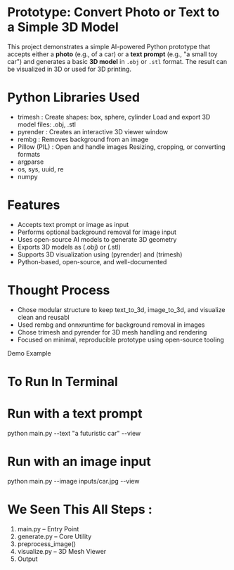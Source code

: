 # Prototype: Convert Photo or Text to a Simple 3D Model

This project demonstrates a simple AI-powered Python prototype that accepts either a **photo** (e.g., of a car) or a **text prompt** (e.g., "a small toy car") and generates a basic **3D model** in `.obj` or `.stl` format. The result can be visualized in 3D or used for 3D printing.

# Python Libraries Used
- trimesh : Create shapes: box, sphere, cylinder Load and export 3D model files: .obj, .stl
- pyrender : Creates an interactive 3D viewer window
- rembg : Removes background from an image 
- Pillow (PIL) : Open and handle images Resizing, cropping, or converting formats
- argparse
- os, sys, uuid, re
- numpy

 # Features

- Accepts text prompt or image as input
- Performs optional background removal for image input
- Uses open-source AI models to generate 3D geometry
- Exports 3D models as (.obj) or (.stl)
- Supports 3D visualization using (pyrender) and (trimesh)
- Python-based, open-source, and well-documented

# Thought Process

- Chose modular structure to keep text_to_3d, image_to_3d, and visualize clean and reusabl
- Used rembg and onnxruntime for background removal in images
- Chose trimesh and pyrender for 3D mesh handling and rendering
- Focused on minimal, reproducible prototype using open-source tooling

Demo Example

# To Run In Terminal 
# Run with a text prompt
python main.py --text "a futuristic car" --view

# Run with an image input
python main.py --image inputs/car.jpg --view


# We Seen This All Steps : 

1) main.py – Entry Point
2) generate.py – Core Utility
3) preprocess_image()
4) visualize.py – 3D Mesh Viewer
5) Output 
